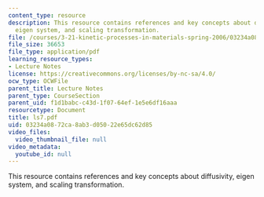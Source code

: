 ```yaml
---
content_type: resource
description: This resource contains references and key concepts about diffusivity,
  eigen system, and scaling transformation.
file: /courses/3-21-kinetic-processes-in-materials-spring-2006/03234a0872ca8ab3d05022e65dc62d85_ls7.pdf
file_size: 36653
file_type: application/pdf
learning_resource_types:
- Lecture Notes
license: https://creativecommons.org/licenses/by-nc-sa/4.0/
ocw_type: OCWFile
parent_title: Lecture Notes
parent_type: CourseSection
parent_uid: f1d1babc-c43d-1f07-64ef-1e5e6df16aaa
resourcetype: Document
title: ls7.pdf
uid: 03234a08-72ca-8ab3-d050-22e65dc62d85
video_files:
  video_thumbnail_file: null
video_metadata:
  youtube_id: null
---
```

This resource contains references and key concepts about diffusivity, eigen system, and scaling transformation.